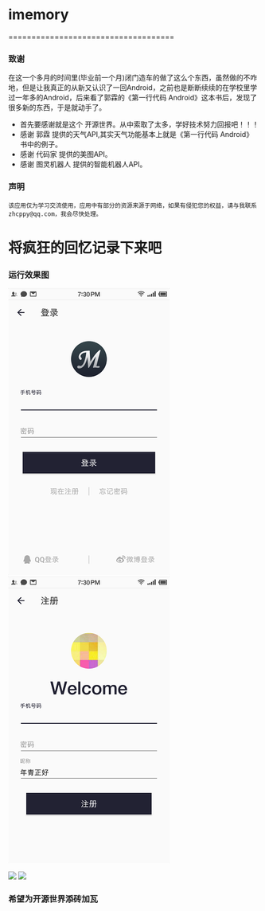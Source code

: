 # imemory

====================================
### 致谢
在这一个多月的时间里(毕业前一个月)闭门造车的做了这么个东西，虽然做的不咋地，但是让我真正的从新又认识了一回Android，之前也是断断续续的在学校里学过一年多的Android，后来看了郭霖的《第一行代码 Android》这本书后，发现了很多新的东西，于是就动手了。

* 首先要感谢就是这个 开源世界。从中索取了太多，学好技术努力回报吧！！！
* 感谢 郭霖 提供的天气API,其实天气功能基本上就是《第一行代码 Android》书中的例子。
* 感谢 代码家 提供的美图API。
* 感谢 图灵机器人 提供的智能机器人API。
### 声明
    该应用仅为学习交流使用，应用中有部分的资源来源于网络，如果有侵犯您的权益，请与我联系zhcppy@qq.com，我会尽快处理。

# 将疯狂的回忆记录下来吧

### 运行效果图

![](publice/image/Screenshot_2017-04-27-17-40-12-725_imemory.png) ![](publice/image/Screenshot_2017-04-27-17-40-17-639_imemory.png)

![](http://i.imgur.com/cCjGgna.png)  ![](http://i.imgur.com/sTkY0ma.png)


### 希望为开源世界添砖加瓦